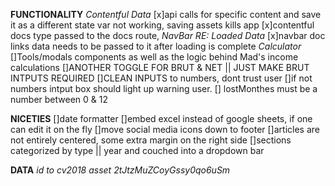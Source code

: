 **FUNCTIONALITY**
  *Contentful Data*
    [x]api calls for specific content and save it as a different state var not working, saving assets kills app
    [x]contentful docs type passed to the docs route,
  *NavBar RE: Loaded Data*
    [x]navbar doc links data needs to be passed to it after loading is complete
  *Calculator*
    []Tools/modals components as well as the logic behind Mad's income calculations
    []ANOTHER TOGGLE FOR BRUT & NET || JUST MAKE BRUT INTPUTS REQUIRED
    []CLEAN INPUTS to numbers, dont trust user
    []if not numbers intput box should light up warning user.
    [] lostMonthes must be a number between 0 & 12
    
**NICETIES**
  []date formatter
  []embed excel instead of google sheets, if one can edit it on the fly
  []move social media icons down to footer
  []articles are not entirely centered, some extra margin on the right side
  []sections categorized by type || year and couched into a dropdown bar


  **DATA**
    *id to cv2018 asset 2tJtzMuZCoyGssy0qo6uSm*
